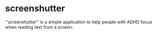 # screenshutter

''screenshutter'' is a simple application to help people with ADHD focus when reading text from a screen.